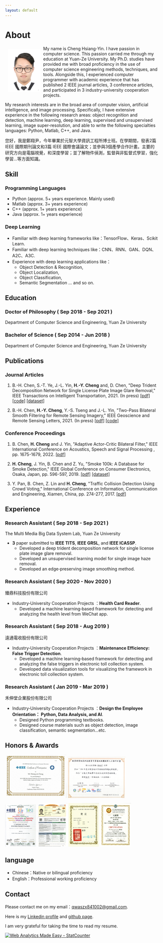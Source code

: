 ```yaml
---
layout: default
---
```



<!-- ![Branching](./figures/demo.jpg) -->

# About
<img alt="" src="figures/photo.JPG" style=" float:left ; margin:10px " width="21%">My name is Cheng Hsiang-Yin. I have passion in computer science. This passion carried me through my education at Yuan-Ze University. My Ph.D. studies have provided me with broad proficiency in the use of computer science engineering methods, techniques, and tools. Alongside this, I experienced computer programmer with academic experience that has published 2 IEEE journal articles, 3 conference articles, and participated in 3 industry-university cooperation projects. <br clear="left">

<!-- 您好，我是鄭翔尹，畢業於元智大學資訊工程所博士班。在學期間，發表2篇 IEEE 國際期刊論文和3篇 IEEE 國際會議論文；並參與3個產學合作計畫。主要的研究方向是電腦視覺，和深度學習；並了解物件偵測，監督與非監督式學習，強化學習...等方面知識。 -->

<!-- My name is Cheng Hsiang-Yin. I have passion in computer science. This passion carried me through my education at Yuan-Ze University. My Ph.D. studies have provided me with broad proficiency in the use of computer science engineering methods, techniques, and tools. Alongside this, I experienced computer programmer with academic experience that has published 2 IEEE journal articles, 3 conference articles, and participated in 3 industry-university cooperation projects.
 -->
My research interests are in the broad area of computer vision, artificial intelligence, and image processing. Specifically, I have extensive experience in the following research areas: object recognition and detection, machine learning, deep learning, supervised and unsupervised learning, image super-resolution, and able to write the following specialties languages: Python, Matlab, C++, and Java.

您好，我是鄭翔尹，今年畢業於元智大學資訊工程所博士班。在學期間，發表2篇 IEEE 國際期刊論文和3篇 IEEE 國際會議論文；並參與3個產學合作計畫。主要的研究方向是電腦視覺，和深度學習；並了解物件偵測，監督與非監督式學習，強化學習...等方面知識。

## Skill

### Programming Languages
- Python (approx. 5+ years experience. Mainly used)
- Matlab (approx. 3+ years experience)
- C++ (approx. 1+ years experience)
- Java (approx. 1+ years experience)

### Deep Learning
- Familiar with deep learning frameworks like：TensorFlow、Keras、Scikit Learn.
- Familiar with deep learning techniques like：CNN、RNN、GAN、DQN、A2C、A3C.
- Experience with deep learning applications like：
  - Object Detection & Recognition,
  - Object Localization,
  - Object Classification,
  - Semantic Segmentation ... and so on.

## Education
### Doctor of Philosophy ( Sep 2018 - Sep 2021 )
Department of Computer Science and Engineering, Yuan Ze University

### Bachelor of Science ( Sep 2014 - Jun 2018 )
Department of Computer Science and Engineering, Yuan Ze University


## Publications

### Journal Articles
1. B.-H. Chen, S.-T. Ye, J.-L. Yin, **H.-Y. Cheng** and, D. Chen, "Deep Trident Decomposition Network for Single License Plate Image Glare Removal," IEEE Transactions on Intelligent Transportation, 2021. (In press) [[pdf]](https://ieeexplore.ieee.org/document/9357944) [[code]](https://github.com/bigmms/chen_tits21) [[dataset]](https://bigmms.github.io/chen_tits21_dataset/)

2. B.-H. Chen, **H.-Y. Cheng**, Y.-S. Tseng and J.-L. Yin, "Two-Pass Bilateral Smooth Filtering for Remote Sensing Imagery," IEEE Geoscience and Remote Sensing Letters, 2021. (In press) [[pdf]](https://ieeexplore.ieee.org/document/9325516) [[code]](https://github.com/bigmms/chen_grsl21_tpbf)

### Conference Proceedings
1. B. Chen, **H. Cheng** and J. Yin, "Adaptive Actor-Critic Bilateral Filter," IEEE International Conference on Acoustics, Speech and Signal Processing , pp. 1675-1679, 2022. [[pdf]](https://ieeexplore.ieee.org/document/9746631)

2. **H. Cheng**, J. Yin, B. Chen and Z. Yu, "Smoke 100k: A Database for Smoke Detection," IEEE Global Conference on Consumer Electronics, Osaka, Japan, pp. 596-597, 2019. [[pdf]](https://ieeexplore.ieee.org/document/9015309) [[dataset]](https://bigmms.github.io/cheng_gcce19_smoke100k/)

3. Y. Pan, B. Chen, Z. Lin and **H. Cheng**, "Traffic Collision Detection Using Crowd Voting," International Conference on Information, Communication and Engineering, Xiamen, China, pp. 274-277, 2017. [[pdf]](https://ieeexplore.ieee.org/document/8479158)

## Experience

### Research Assistant ( Sep 2018 - Sep 2021 )
The Multi Media Big Data System Lab, Yuan Ze University
- **3** paper submitted to **IEEE TITS**, **IEEE GRSL**, and **IEEE ICASSP**.
  - Developed a deep trident decomposition network for single license plate image glare removal.
  - Developed an unsupervised learning model for single image haze removal.
  - Developed an edge‑preserving image smoothing method.

### Research Assistant ( Sep 2020 - Nov 2020 )
臻鼎科技股份有限公司
- Industry‑University Cooperation Projects ：**Health Card Reader**.
  - Developed a machine learning‑based framework for detecting and analyzing the health level from WeChat app.

### Research Assistant ( Sep 2018 - Aug 2019 )
遠通電收股份有限公司
- Industry‑University Cooperation Projects ：**Maintenance Efficiency: False Trigger Detection**.
  - Developed a machine learning‑based framework for detecting and analyzing the false triggers in electronic toll collection system.
  - Developed data visualization tools for visualizing the framework in electronic toll collection system.

### Research Assistant ( Jan 2019 - Mar 2019 )
禾伸堂企業股份有限公司
- Industry‑University Cooperation Projects ：**Design the Employee Orientation： Python, Data Analysis, and AI**.
  - Designed Python programming textbooks.
  - Designed course materials such as object detection, image classification, semantic segmentation...etc.

## Honors & Awards
<a href="https://github.com/qwe12345113/Resume/blob/main/figures/gcce.jpg" title=""><img src="figures/gcce.jpg" alt="Cover" width="40%"/></a> <a href="https://github.com/qwe12345113/Resume/blob/main/figures/award3.png" title=""><img src="figures/award3.png" alt="Cover" width="38%"/></a>

<a href="https://github.com/qwe12345113/Resume/blob/main/figures/ICICE.pdf" title=""><img src="figures/ICICE.jpg" alt="Cover" width="20%"/></a> <a href="https://github.com/qwe12345113/Resume/blob/main/figures/toeic.pdf" title=""><img src="figures/toeic.jpg" alt="Cover" width="20%"/></a> <a href="https://github.com/qwe12345113/Resume/blob/main/figures/award2.png" title=""><img src="figures/award2.png" alt="Cover" width="20%"/></a> <a href="https://github.com/qwe12345113/Resume/blob/main/figures/award1.jpg" title=""><img src="figures/award1.jpg" alt="Cover" width="20%"/></a>

## language
- Chinese：Native or bilingual proficiency
- English：Professional working proficiency

## Contact

Please contact me on my email：[qwaszx841002@gmail.com](mailto:qwaszx841002@gmail.com).

Here is my [Linkedin profile](http://www.linkedin.com/in/joe66-zheng) and [github page](https://github.com/qwe12345113).

I am very grateful for taking the time to read my resume.

<!-- <script src="https://platform.linkedin.com/badges/js/profile.js" async defer type="text/javascript"></script> -->

<div class="badge-base LI-profile-badge" data-locale="zh_TW" data-size="medium" data-theme="dark" data-type="VERTICAL" data-vanity="joe66-zheng" data-version="v1"><a class="badge-base__link LI-simple-link" href="https://tw.linkedin.com/in/joe66-zheng?trk=profile-badge"> </a></div>
              


<!-- Default Statcounter code for cheng_gcce19_smoke100k
https://bigmms.github.io/cheng_gcce19_smoke100k/ -->
<script type="text/javascript">
var sc_project=12425948; 
var sc_invisible=1; 
var sc_security="1de152be"; 
</script>
<script type="text/javascript"
src="https://www.statcounter.com/counter/counter.js"
async></script>
<noscript><div class="statcounter"><a title="Web Analytics
Made Easy - StatCounter" href="https://statcounter.com/"
target="_blank"><img class="statcounter"
src="https://c.statcounter.com/12425948/0/1de152be/1/"
alt="Web Analytics Made Easy -
StatCounter"></a></div></noscript>
<!-- End of Statcounter Code -->

<!-- 由 Google 結構化資料標記協助工具產生的 JSON-LD 標記。 -->
<script type="application/ld+json">
{
  "@context" : "http://schema.org",
  "@type" : "Resume",
  "name" : "Joe",
  "description" : "my resume",
  "distribution" : {
    "@type" : "DataDownload",
    "contentUrl" : "https://qwe12345113.github.io/Resume/"
  },
  "sourceOrganization" : "qwe12345113",
  "datePublished" : "2022-05-09"
}
</script>
